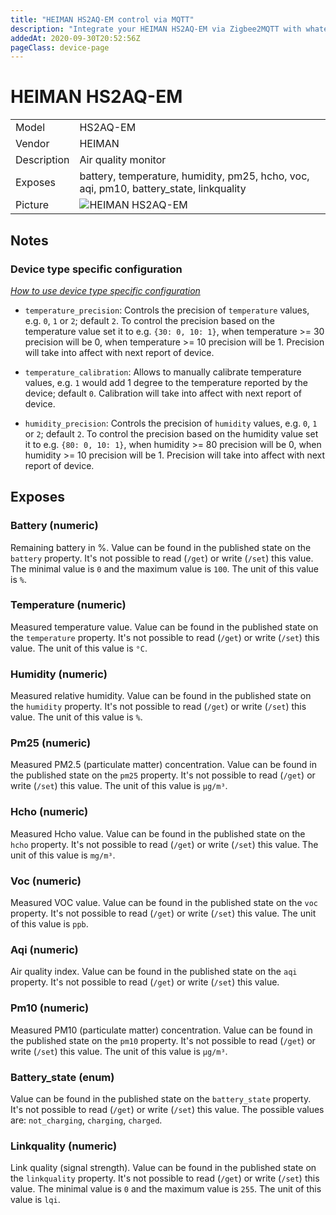 ```yaml
---
title: "HEIMAN HS2AQ-EM control via MQTT"
description: "Integrate your HEIMAN HS2AQ-EM via Zigbee2MQTT with whatever smart home infrastructure you are using without the vendors bridge or gateway."
addedAt: 2020-09-30T20:52:56Z
pageClass: device-page
---
```


<!-- !!!! -->
<!-- ATTENTION: This file is auto-generated through docgen! -->
<!-- You can only edit the "## Notes"-Section till next h1 (#) or h2 heading (##). -->
<!-- Do NOT use h1 or h2 heading within "## Notes"-Section. -->
<!-- !!!! -->

# HEIMAN HS2AQ-EM

|     |     |
|-----|-----|
| Model | HS2AQ-EM  |
| Vendor  | HEIMAN  |
| Description | Air quality monitor |
| Exposes | battery, temperature, humidity, pm25, hcho, voc, aqi, pm10, battery_state, linkquality |
| Picture | ![HEIMAN HS2AQ-EM](https://psi-4ward.github.io/zigbee2mqtt.io/images/devices/HS2AQ-EM.jpg) |


<!-- Notes BEGIN: You can edit here -->
## Notes

### Device type specific configuration
*[How to use device type specific configuration](../guide/configuration/devices-groups.md#specific-device-options)*

* `temperature_precision`: Controls the precision of `temperature` values,
e.g. `0`, `1` or `2`; default `2`.
To control the precision based on the temperature value set it to e.g. `{30: 0, 10: 1}`,
when temperature >= 30 precision will be 0, when temperature >= 10 precision will be 1. Precision will take into affect with next report of device.
* `temperature_calibration`: Allows to manually calibrate temperature values,
e.g. `1` would add 1 degree to the temperature reported by the device; default `0`. Calibration will take into affect with next report of device.


* `humidity_precision`: Controls the precision of `humidity` values, e.g. `0`, `1` or `2`; default `2`.
To control the precision based on the humidity value set it to e.g. `{80: 0, 10: 1}`,
when humidity >= 80 precision will be 0, when humidity >= 10 precision will be 1. Precision will take into affect with next report of device.

<!-- Notes END: Do not edit below this line -->



## Exposes

### Battery (numeric)
Remaining battery in %.
Value can be found in the published state on the `battery` property.
It's not possible to read (`/get`) or write (`/set`) this value.
The minimal value is `0` and the maximum value is `100`.
The unit of this value is `%`.

### Temperature (numeric)
Measured temperature value.
Value can be found in the published state on the `temperature` property.
It's not possible to read (`/get`) or write (`/set`) this value.
The unit of this value is `°C`.

### Humidity (numeric)
Measured relative humidity.
Value can be found in the published state on the `humidity` property.
It's not possible to read (`/get`) or write (`/set`) this value.
The unit of this value is `%`.

### Pm25 (numeric)
Measured PM2.5 (particulate matter) concentration.
Value can be found in the published state on the `pm25` property.
It's not possible to read (`/get`) or write (`/set`) this value.
The unit of this value is `µg/m³`.

### Hcho (numeric)
Measured Hcho value.
Value can be found in the published state on the `hcho` property.
It's not possible to read (`/get`) or write (`/set`) this value.
The unit of this value is `mg/m³`.

### Voc (numeric)
Measured VOC value.
Value can be found in the published state on the `voc` property.
It's not possible to read (`/get`) or write (`/set`) this value.
The unit of this value is `ppb`.

### Aqi (numeric)
Air quality index.
Value can be found in the published state on the `aqi` property.
It's not possible to read (`/get`) or write (`/set`) this value.

### Pm10 (numeric)
Measured PM10 (particulate matter) concentration.
Value can be found in the published state on the `pm10` property.
It's not possible to read (`/get`) or write (`/set`) this value.
The unit of this value is `µg/m³`.

### Battery_state (enum)
Value can be found in the published state on the `battery_state` property.
It's not possible to read (`/get`) or write (`/set`) this value.
The possible values are: `not_charging`, `charging`, `charged`.

### Linkquality (numeric)
Link quality (signal strength).
Value can be found in the published state on the `linkquality` property.
It's not possible to read (`/get`) or write (`/set`) this value.
The minimal value is `0` and the maximum value is `255`.
The unit of this value is `lqi`.

